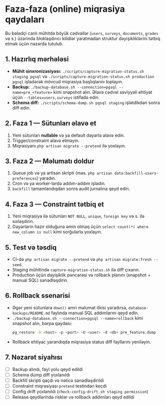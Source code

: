 # Faza-faza (online) miqrasiya qaydaları

Bu bələdçi canlı mühitdə böyük cədvəllər (`users`, `surveys`, `documents`, `grades` və s.) üzərində bloklaşdırıcı kilidlər yaratmadan struktur dəyişikliklərini tətbiq etmək üçün nəzərdə tutulub.

## 1. Hazırlıq mərhələsi
- **Mühit sinxronizasiyası:** `./scripts/capture-migration-status.sh staging pgsql` və `./scripts/capture-migration-status.sh production pgsql` işlədərək mövcud miqrasiya başlıqlarını toplayın.
- **Backup:** `./backup-database.sh --connection=pgsql --name=pre_<feature>` kimi snapshot alın. Əlavə cədvəl səviyyəli ehtiyat üçün `--tables=users,surveys` istifadə edin.
- **Schema diff:** `./scripts/schema-dump.sh pgsql staging` işlətdikdən sonra diff edin.

## 2. Faza 1 — Sütunları əlavə et
1. Yeni sütunları **nullable** və ya default dəyərlə əlavə edin.
2. Trigger/constraint əlavə etməyin.
3. Miqrasiyanı `php artisan migrate --pretend` ilə yoxlayın.

## 3. Faza 2 — Məlumatı doldur
1. Queue job və ya artisan skripti (məs. `php artisan data:backfill-users-preferences`) yaradın.
2. Cron və ya worker-lərdə addım-addım işlədin.
3. `backfill` tamamlandıqdan sonra audit jurnalına qeyd edin.

## 4. Faza 3 — Constraint tətbiq et
1. Yeni miqrasiya ilə sütunları `NOT NULL`, `unique`, `foreign key` və s. ilə sıxlaşdırın.
2. Dəyərlərin hazır olduğuna əmin olmaq üçün `select count(*) where new_column is null` kimi sorğularla yoxlayın.

## 5. Test və təsdiq
- CI-də `php artisan migrate --pretend` və `php artisan migrate:fresh --seed`.
- Staging mühitində `capture-migration-status.sh` ilə diff çıxarın.
- Production üçün dəyişiklik pəncərəsi və rollback planını (snapshot + manual SQL) sənədləşdirin.

## 6. Rollback ssenarisi
- Əgər yeni sütunlara `down()` əmri məlumat itkisi yaradırsa, `database-backups/README.md` faylında manual SQL addımlarını qeyd edin.
- `./backup-database.sh --connection=pgsql --name=rollback` kimi snapshot alın, bərpa qaydası:
  ```bash
  pg_restore -h <host> -p <port> -U <user> -d <db> pre_feature.dump
  ```
- Rollback ehtiyac yarandıqda miqrasiya status diff fayllarını yeniləyin.

## 7. Nəzarət siyahısı
- [ ] Backup alındı, fayl yolu qeyd edildi
- [ ] Schema dump diff yoxlanıldı
- [ ] Backfill skripti qaçdı və nəticə sənədləşdirildi
- [ ] Constraint miqrasiyası `pretend` testindən keçdi
- [ ] Config drift yoxlanıldı (`check-config-drift.sh staging permission`)
- [ ] Release qeydlərində risklər və rollback addımları qeyd edildi
